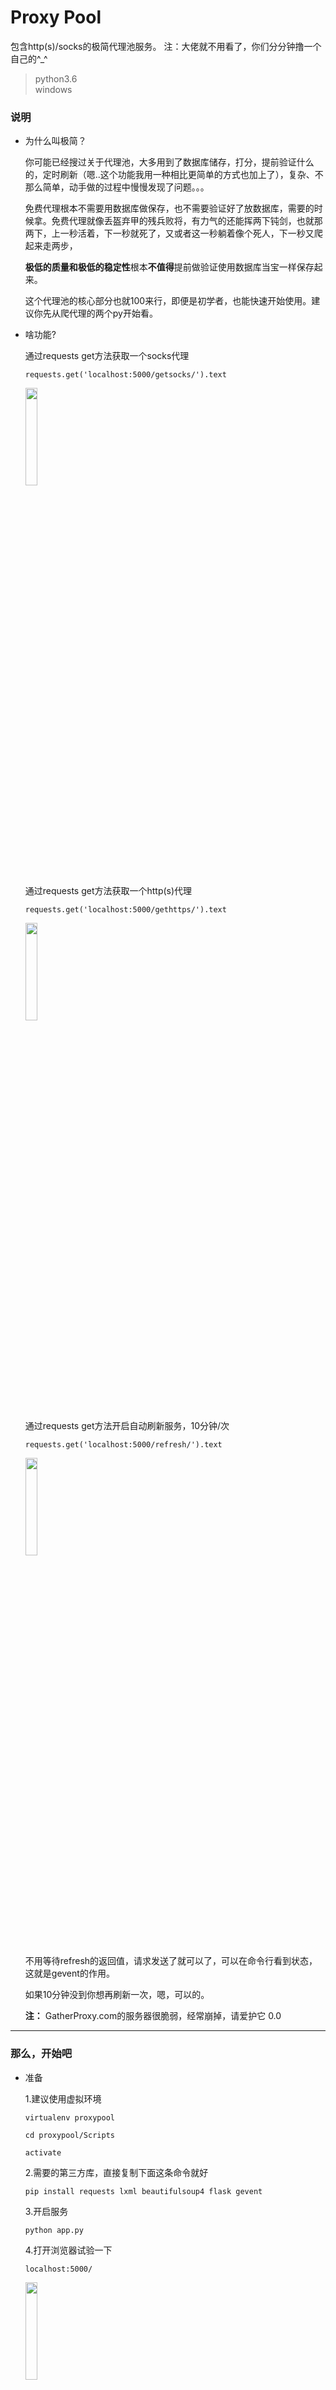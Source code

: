 Proxy Pool
==========
包含http(s)/socks的极简代理池服务。
注：大佬就不用看了，你们分分钟撸一个自己的^_^

> python3.6  
> windows 


### 说明

* 为什么叫极简？

	你可能已经搜过关于代理池，大多用到了数据库储存，打分，提前验证什么的，定时刷新（嗯..这个功能我用一种相比更简单的方式也加上了），复杂、不那么简单，动手做的过程中慢慢发现了问题。。。
		
	免费代理根本不需要用数据库做保存，也不需要验证好了放数据库，需要的时候拿。免费代理就像丢盔弃甲的残兵败将，有力气的还能挥两下钝剑，也就那两下，上一秒活着，下一秒就死了，又或者这一秒躺着像个死人，下一秒又爬起来走两步，
	
	**极低的质量和极低的稳定性**根本**不值得**提前做验证使用数据库当宝一样保存起来。
		
	这个代理池的核心部分也就100来行，即便是初学者，也能快速开始使用。建议你先从爬代理的两个py开始看。
		

* 啥功能?

	通过requests get方法获取一个socks代理 
	
	```requests.get('localhost:5000/getsocks/').text```
	
	<img src="https://github.com/Shaw-lib/Proxy-pool/raw/master/getsocks.png" width="20%" height="20%">
		
	通过requests get方法获取一个http(s)代理 
	
	```requests.get('localhost:5000/gethttps/').text```
	
	<img src="https://github.com/Shaw-lib/Proxy-pool/raw/master/gethttps.png" width="20%" height="20%">
		
	通过requests get方法开启自动刷新服务，10分钟/次 
	
	```requests.get('localhost:5000/refresh/').text```
	
	<img src="https://github.com/Shaw-lib/Proxy-pool/raw/master/show.gif" width="20%" height="20%">
		
	不用等待refresh的返回值，请求发送了就可以了，可以在命令行看到状态，这就是gevent的作用。
	
	如果10分钟没到你想再刷新一次，嗯，可以的。
	
	 **注：** GatherProxy.com的服务器很脆弱，经常崩掉，请爱护它 0.0

--------------

### 那么，开始吧

* 准备

	1.建议使用虚拟环境
	
	```virtualenv proxypool```
	  
	```cd proxypool/Scripts```
	  
	```activate```
	  
	2.需要的第三方库，直接复制下面这条命令就好
	
	```pip install requests lxml beautifulsoup4 flask gevent ```
	
	3.开启服务
	
	```python app.py ```
	
	4.打开浏览器试验一下
	
	```localhost:5000/```
	
	<img src="https://github.com/Shaw-lib/Proxy-pool/raw/master/localhost.png" width="20%" height="20%">

服务部署完了！

* PLUS

	**Tips:** test.py是一个使用代理池服务的小爬虫案例，有点麻烦只是，你需要在爬虫项目中通过requests获得一个随机的代理，我不能保证这个代理就能用，毕竟免费的，所以我们直接给爬虫用，不行就换一个。


------------


**欢迎交流:**

	QQ:584927688
	
	微信:18271693418(这个手机号拒接一切陌生电话=.=)
	
	也可以直接issues，我每天都会来。
